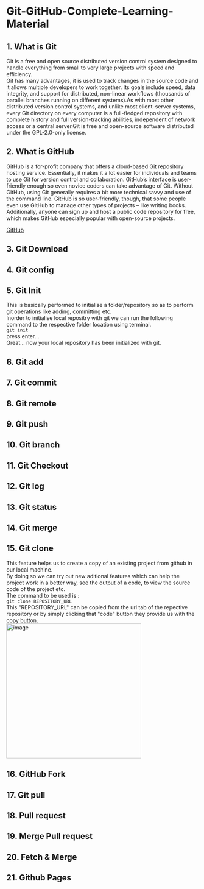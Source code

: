 # Git-GitHub-Complete-Learning-Material

## 1. What is Git

Git is a free and open source distributed version control system designed to handle everything from small to very large projects with speed and efficiency.<br>
Git has many advantages, it is used to track changes in the source code and it allows multiple developers to work together. Its goals include speed, data integrity, and support for distributed, non-linear workflows (thousands of parallel branches running on different systems).As with most other distributed version control systems, and unlike most client–server systems, every Git directory on every computer is a full-fledged repository with complete history and full version-tracking abilities, independent of network access or a central server.Git is free and open-source software distributed under the GPL-2.0-only license.

## 2. What is GitHub

GitHub is a for-profit company that offers a cloud-based Git repository hosting service. Essentially, it makes it a lot easier for individuals and teams to use Git for version control and collaboration.
GitHub’s interface is user-friendly enough so even novice coders can take advantage of Git. Without GitHub, using Git generally requires a bit more technical savvy and use of the command line.
GitHub is so user-friendly, though, that some people even use GitHub to manage other types of projects – like writing books.
Additionally, anyone can sign up and host a public code repository for free, which makes GitHub especially popular with open-source projects.

[GitHub](https://github.com/)

## 3. Git Download

## 4. Git config

## 5. Git Init

This is basically performed to initialise a folder/repository so as to perform git operations like adding, committing etc.<br>
Inorder to initialise local repositry with git we can run the following command to the respective folder location using terminal.<br>
      ```
      git init
      ```<br>
press enter...<br>
Great... now your local repository has been initialized with git.

## 6. Git add

## 7. Git commit 

## 8. Git remote

## 9. Git push

## 10. Git branch

## 11. Git Checkout

## 12. Git log

## 13. Git status

## 14. Git merge

## 15. Git clone

This feature helps us to create a copy of an existing project from github  in our local machine. <br>
By doing so we can try out new aditional features which can help the project work in a better way, see the output of a code, to view the source code of the project etc.<br>
The command to be used is :<br>
```git clone REPOSITORY_URL``` <br>
This "REPOSITORY_URL" can be copied from the url tab of the repective repository or by simply clicking that "code" button they provide us with the copy button.<br>
<img width="354" alt="image" src="https://user-images.githubusercontent.com/75477017/153696270-27381fba-2bd5-4b5c-9335-3e6d4bf7d741.png">





## 16. GitHub Fork

## 17. Git pull

## 18. Pull request

## 19. Merge Pull request

## 20. Fetch & Merge

## 21. Github Pages



